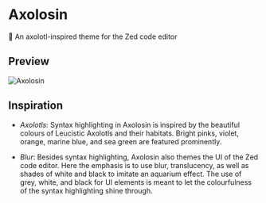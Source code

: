 # Axolosin 
🌸 An axolotl-inspired theme for the Zed code editor

## Preview
![Axolosin](./screenshots/screen_requests_py.png)

## Inspiration
- *Axolotls*: Syntax highlighting in Axolosin is inspired by the beautiful colours of Leucistic Axolotls and their habitats. Bright pinks, violet, orange, marine blue, and sea green are featured prominently. 

- *Blur*: Besides syntax highlighting, Axolosin also themes the UI of the Zed code editor. Here the emphasis is to use blur, translucency, as well as shades of white and black to imitate an aquarium effect. The use of grey, white, and black for UI elements is meant to let the colourfulness of the syntax highlighting shine through.
